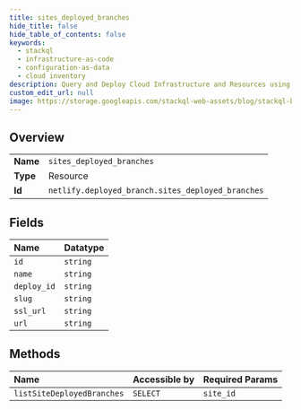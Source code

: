```yaml
---
title: sites_deployed_branches
hide_title: false
hide_table_of_contents: false
keywords:
  - stackql
  - infrastructure-as-code
  - configuration-as-data
  - cloud inventory
description: Query and Deploy Cloud Infrastructure and Resources using SQL
custom_edit_url: null
image: https://storage.googleapis.com/stackql-web-assets/blog/stackql-blog-post-featured-image.png
---
```

  
    

## Overview
<table><tbody>
<tr><td><b>Name</b></td><td><code>sites_deployed_branches</code></td></tr>
<tr><td><b>Type</b></td><td>Resource</td></tr>
<tr><td><b>Id</b></td><td><code>netlify.deployed_branch.sites_deployed_branches</code></td></tr>
</tbody></table>

## Fields
| Name | Datatype |
|:-----|:---------|
| `id` | `string` |
| `name` | `string` |
| `deploy_id` | `string` |
| `slug` | `string` |
| `ssl_url` | `string` |
| `url` | `string` |
## Methods
| Name | Accessible by | Required Params |
|:-----|:--------------|:----------------|
| `listSiteDeployedBranches` | `SELECT` | `site_id` |
